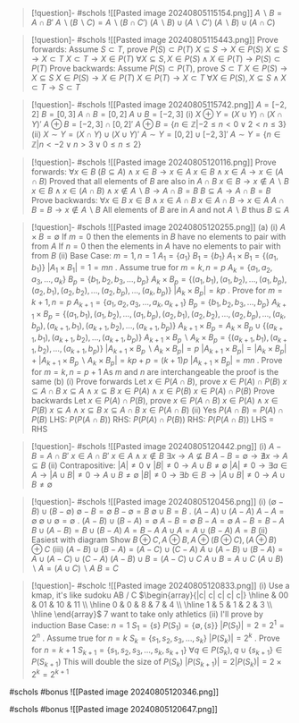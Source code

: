 
> [!question]- #schols  ![[Pasted image 20240805115154.png]]
 $A \backslash B = A \cap B'$ 
 $A \backslash (B \backslash C) = A \backslash (B \cap C')$ 
 $(A \backslash B) \cup (A \backslash C')$ 
 $(A \backslash B) \cup (A \cap C)$ 

> [!question]- #schols  ![[Pasted image 20240805115443.png]]
 Prove forwards:
 Assume $S \subset T$, prove $P(S) \subset P(T)$ 
 $X \subseteq S \to X \in P(S)$ 
 $X \subseteq S \to X \subset T$ 
 $X \subset T \to X \in P(T)$ 
 $\forall X \subseteq S, X \in P(S) \land X \in P(T) \to P(S) \subset P(T)$ 
 Prove backwards:
 Assume $P(S) \subset P(T)$, prove $S \subset T$ 
 $X \in P(S) \to X \subseteq S$ 
 $X \in P(S) \to X \in P(T)$ 
 $X \in P(T) \to X \subset T$ 
 $\forall X \in P(S), X \subseteq S \land X \subset T \to S \subset T$ 

> [!question]- #schols  ![[Pasted image 20240805115742.png]]
 $A = [-2, 2]$ 
 $B = [0, 3]$ 
 $A \cap B = [0, 2]$
 $A \cup B = [-2, 3]$ 
 (i)
 $X \oplus Y = (X \cup Y) \cap (X \cap Y)'$
 $A \oplus B = [-2, 3] \cap [0, 2]'$ 
 $A \oplus B = \{n \in \mathbb{Z} | -2 \leq n < 0 \lor 2 < n \leq 3\}$
 (ii)
 $X \sim Y = (X \cap Y) \cup (X \cup Y)'$ 
 $A \sim Y = [0, 2] \cup [-2, 3]'$
 $A \sim Y = \{n \in \mathbb{Z} | n < -2 \lor n > 3 \lor 0 \leq n \leq 2\}$ 

> [!question]- #schols  ![[Pasted image 20240805120116.png]]
 Prove forwards:
 $\forall x \in B$ 
 $(B \subseteq A) \land x \in B \to x \in A$ 
 $x \in B \land x \in A \to x \in (A \cap B)$ 
 Proved that all elements of $B$ are also in $A \cap B$ 
 $x \in B \to x \notin A \backslash B$ 
 $x \in B \land x \in (A \cap B) \land x \notin A \backslash B \to A \cap B = B$ 
 $B \subseteq A \to A \cap B = B$ 
 Prove backwards:
 $\forall x \in B$
 $x \in B \land x \in A \cap B$
 $x \in A \cap B \to x \in A$ 
 $A \cap B = B \to x \notin A \backslash B$ 
 All elements of $B$ are in $A$ and not $A\backslash B$ thus $B \subseteq A$ 

> [!question]- #schols  ![[Pasted image 20240805120255.png]]
 (a)
 (i)
 $A \times B = \emptyset$ 
 If $m=0$ then the elements in $B$ have no elements to pair with from $A$
 If $n=0$ then the elements in $A$ have no elements to pair with from $B$ 
 (ii)
 Base Case:
 $m = 1, n = 1$
 $A_1 = \{a_1\}$
 $B_1 = \{b_1\}$ 
 $A_1 \times B_1 = \{(a_1, b_1)\}$
 $|A_1 \times B_1| = 1 = mn$ 
 .
 Assume true for $m=k, n=p$
 $A_k = \{a_1, a_2, a_3, \dots, a_k\}$
 $B_p = \{b_1, b_2, b_3, \dots, b_p\}$
 $A_k \times B_p = \{(a_1, b_1), (a_1, b_2), \dots, (a_1, b_p), (a_2, b_1), (a_2, b_2), \dots, (a_2, b_p), \dots, (a_k, b_p)\}$
 $|A_k \times B_p| = kp$ 
 .
 Prove for $m=k+1, n=p$
 $A_{k+1} = \{a_1, a_2, a_3, \dots, a_k, a_{k+1}\}$
 $B_p = \{b_1, b_2, b_3, \dots, b_p\}$
 $A_{k+1} \times B_p = \{(a_1, b_1), (a_1, b_2), \dots, (a_1, b_p), (a_2, b_1), (a_2, b_2), \dots, (a_2, b_p), \dots, (a_k, b_p), (a_{k+1}, b_1), (a_{k+1}, b_2), \dots, (a_{k+1}, b_p)\}$
 $A_{k+1} \times B_p = A_k \times B_p \cup \{(a_{k+1}, b_1), (a_{k+1}, b_2), \dots, (a_{k+1}, b_p)\}$ 
 $A_{k+1} \times B_p \backslash A_k \times B_p = \{(a_{k+1}, b_1), (a_{k+1}, b_2), \dots, (a_{k+1}, b_p)\}$ 
 $|A_{k+1} \times B_p \backslash A_k \times B_p| = p$ 
 $|A_{k+1} \times B_p| = |A_k \times B_p| + |A_{k+1} \times B_p \backslash A_k \times B_p| = kp + p = (k+1)p$ 
 $|A_{k+1} \times B_p| = mn$ 
.
 Prove for $m=k, n=p+1$
 As $m$ and $n$ are interchangeable the proof is the same
 (b)
 (i)
 Prove forwards
 Let $x \in P(A \cap B)$, prove $x \in P(A) \cap P(B)$ 
 $x \subseteq A \cap B$ 
 $x \subseteq A \land x \subseteq B$ 
 $x \in P(A) \land x \in P(B)$ 
 $x \in P(A) \cap P(B)$ 
 Prove backwards
 Let $x \in P(A) \cap P(B)$, prove $x \in P(A \cap B)$ 
 $x \in P(A) \land x \in P(B)$
 $x \subseteq A \land x \subseteq B$ 
 $x \subseteq A \cap B$ 
 $x \in P(A \cap B)$ 
 (ii)
 Yes
 $P(A \cap B) = P(A) \cap P(B)$
 LHS: $P(P(A \cap B))$
 RHS: $P(P(A) \cap P(B))$
 RHS: $P(P(A \cap B))$
 LHS = RHS
 
> [!question]- #schols ![[Pasted image 20240805120442.png]]
 (i)
 $A - B = A \cap B'$ 
 $x \in A \cap B'$ 
 $x \in A \land x \notin B$ 
 $\exists x \to A \nsubseteq B$ 
 $A - B = \emptyset \to \nexists x \to A \subseteq B$ 
 (ii)
 Contrapositive:
 $|A| \neq 0 \lor |B| \neq 0 \to A \cup B \neq \emptyset$ 
 $|A| \neq 0 \to \exists a \in A \to |A \cup B| \neq 0 \to A \cup B \neq \emptyset$ 
 $|B| \neq 0 \to \exists b \in B \to |A \cup B| \neq 0 \to A \cup B \neq \emptyset$ 

> [!question]- #schols  ![[Pasted image 20240805120456.png]]
 (i)
 $(\emptyset - B) \cup (B - \emptyset)$
 $\emptyset - B = \emptyset$
 $B - \emptyset = B$
 $\emptyset \cup B = B$ 
 .
 $(A - A) \cup (A - A)$
 $A - A = \emptyset$ 
 $\emptyset \cup \emptyset = \emptyset$ 
 .
 $(A - B) \cup (B - A) = \emptyset$
 $A - B = \emptyset$
 $B - A = \emptyset$ 
 $A - B = B - A$ 
 $B \cup (A - B) = B \cup (B - A)$
 $A = B- A$
 $A \cup A = A \cup (B - A)$
 $A = B$ 
 (ii)
Easiest with diagram
 Show $B \oplus C, A \oplus B, A \oplus (B \oplus C), (A \oplus B) \oplus C$ 
 (iii)
 $(A - B) \cup (B - A) = (A - C) \cup (C - A)$
 $A \cup (A - B) \cup (B - A) = A \cup (A - C) \cup (C - A)$
 $(A - B) \cup B = (A - C) \cup C$ 
 $A \cup B = A \cup C$ 
 $(A \cup B) \backslash A = (A \cup C) \backslash A$ 
$B = C$ 

> [!question]- #scholc ![[Pasted image 20240805120833.png]]
 (i)
 Use a kmap, it's like sudoku 
 AB / C
 $\begin{array}{|c| c| c| c| c|} \hline & 00 & 01 & 10 & 11 \\ \hline 0 & 0 & 8 & 7 & 4 \\ \hline 1 & 5 & 1 & 2 & 3 \\ \hline \end{array}$ 
 $7$ want to take only athletics 
 (ii)
 I'll prove by induction
 Base Case:
 $n =1$
 $S_1 = \{s\}$
 $P(S_1) = \{\emptyset, \{s\}\}$ 
 $|P(S_1)| = 2 = 2^1 = 2^n$ 
 .
 Assume true for $n=k$
 $S_k = \{s_1, s_2, s_3, \dots, s_k\}$
 $|P(S_k)| = 2^k$
  .
 Prove for $n = k+1$ 
 $S_{k+1} = \{s_1, s_2, s_3, \dots, s_k, s_{k+1}\}$ 
 $\forall q \in P(S_k), q \cup \{s_{k+1}\} \in P(S_{k+1})$ 
 This will double the size of $P(S_k)$ 
$|P(S_{k+1})| = 2 |P(S_k)| = 2 \times 2^k = 2^{k+1}$ 

#schols #bonus 
![[Pasted image 20240805120346.png]]

#schols #bonus 
![[Pasted image 20240805120647.png]]
